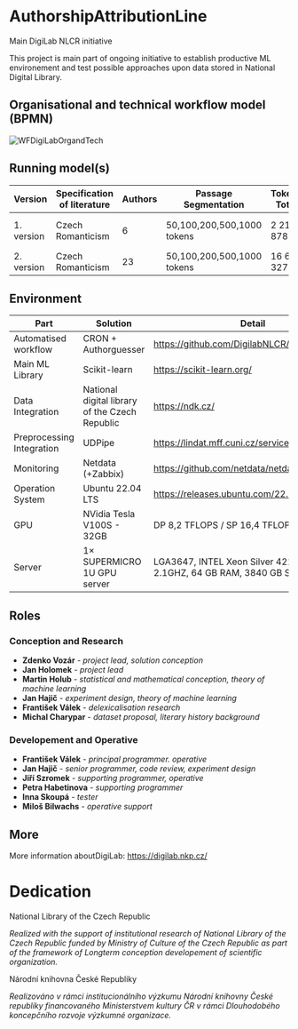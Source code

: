 # AuthorshipAttributionLine
Main DigiLab NLCR initiative

This project is main part of ongoing initiative to establish productive ML environement and test possible approaches upon data stored in National Digital Library.

## Organisational and technical workflow model (BPMN)

![WFDigiLabOrgandTech](https://user-images.githubusercontent.com/25201690/205007785-6ee32a6b-1217-4309-9cd3-daf6c58b160c.png)

## Running model(s)

| Version | Specification of literature | Authors | Passage Segmentation | Tokens Total  | Note |
| ---- | -------- | ------ | ----- | ------ | ------ |
| 1. version | Czech Romanticism  | 6  | 50,100,200,500,1000 tokens  | 2 214 878 | hyperparemeters set upon 300 experiments |
| 2. version |  Czech Romanticism | 23 | 50,100,200,500,1000 tokens  | 16 677 327 | stable |



## Environment

| Part | Solution | Detail |
| ---- | -------- | ------ |
| Automatised workflow | CRON + Authorguesser | https://github.com/DigilabNLCR/AuthorGuesser |
| Main ML Library | Scikit-learn | https://scikit-learn.org/ |
| Data Integration | National digital library of the Czech Republic | https://ndk.cz/ |
| Preprocessing Integration | UDPipe | https://lindat.mff.cuni.cz/services/udpipe/ |
| Monitoring | Netdata (+Zabbix)| https://github.com/netdata/netdata |
| Operation System | Ubuntu 22.04 LTS| https://releases.ubuntu.com/22.04/ |
| GPU | NVidia Tesla V100S - 32GB | DP 8,2 TFLOPS / SP 16,4 TFLOPS |
| Server |1× SUPERMICRO 1U GPU server | LGA3647, INTEL Xeon Silver 4216 (16-core) 2.1GHZ, 64 GB RAM, 3840 GB SSD |

## **Roles**

### Conception and Research
* **Zdenko Vozár** -  *project lead, solution conception*
* **Jan Holomek** -  *project lead*
* **Martin Holub** -  *statistical and mathematical conception, theory of machine learning*
* **Jan Hajič** - *experiment design, theory of machine learning*
* **František Válek** - *delexicalisation research*
* **Michal Charypar** -  *dataset proposal, literary history background*

### Developement and Operative
* **František Válek** - *principal programmer. operative*
* **Jan Hajič** - *senior programmer, code review, experiment design*
* **Jiří Szromek** -  *supporting programmer, operative*
* **Petra Habetinova** -  *supporting programmer*
* **Inna Skoupá** -  *tester*
* **Miloš Bilwachs** -  *operative support*


## **More**
More information aboutDigiLab: https://digilab.nkp.cz/

# Dedication
National Library of the Czech Republic

_Realized with the support of institutional research of National Library of the Czech Republic funded by Ministry of Culture of the Czech Republic as part of the framework of Longterm conception developement of scientific organization._

Národní knihovna České Republiky

_Realizováno v rámci institucionálního výzkumu Národní knihovny České republiky financovaného Ministerstvem kultury ČR v rámci Dlouhodobého koncepčního rozvoje výzkumné organizace._

